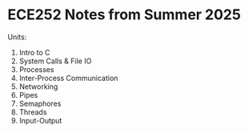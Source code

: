 # ECE252 Notes from Summer 2025

Units:
1. Intro to C 
2. System Calls & File IO
3. Processes
4. Inter-Process Communication
5. Networking
6. Pipes
7. Semaphores
8. Threads
9. Input-Output
